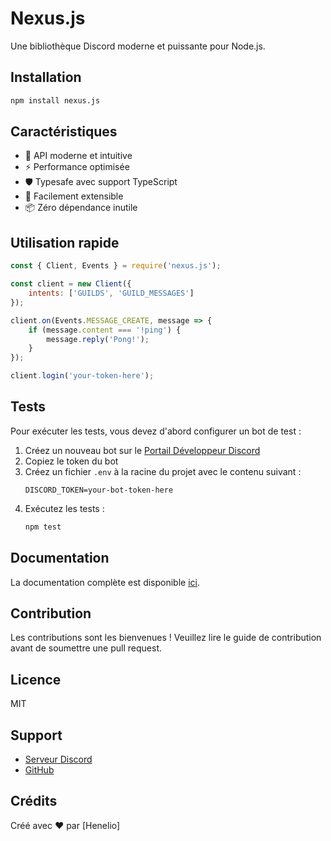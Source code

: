 # Nexus.js

Une bibliothèque Discord moderne et puissante pour Node.js.

## Installation

```bash
npm install nexus.js
```

## Caractéristiques

- 🚀 API moderne et intuitive
- ⚡ Performance optimisée
- 🛡️ Typesafe avec support TypeScript
- 🔧 Facilement extensible
- 📦 Zéro dépendance inutile

## Utilisation rapide

```javascript
const { Client, Events } = require('nexus.js');

const client = new Client({
    intents: ['GUILDS', 'GUILD_MESSAGES']
});

client.on(Events.MESSAGE_CREATE, message => {
    if (message.content === '!ping') {
        message.reply('Pong!');
    }
});

client.login('your-token-here');
```

## Tests

Pour exécuter les tests, vous devez d'abord configurer un bot de test :

1. Créez un nouveau bot sur le [Portail Développeur Discord](https://discord.com/developers/applications)
2. Copiez le token du bot
3. Créez un fichier `.env` à la racine du projet avec le contenu suivant :
   ```
   DISCORD_TOKEN=your-bot-token-here
   ```
4. Exécutez les tests :
   ```bash
   npm test
   ```

## Documentation

La documentation complète est disponible [ici](lien-vers-la-documentation).

## Contribution

Les contributions sont les bienvenues ! Veuillez lire le guide de contribution avant de soumettre une pull request.

## Licence

MIT

## Support

- [Serveur Discord](https://discord.gg/nexusjs)
- [GitHub](https://github.com/nejus-js/nejus.js/)

## Crédits

Créé avec ❤️ par [Henelio]
